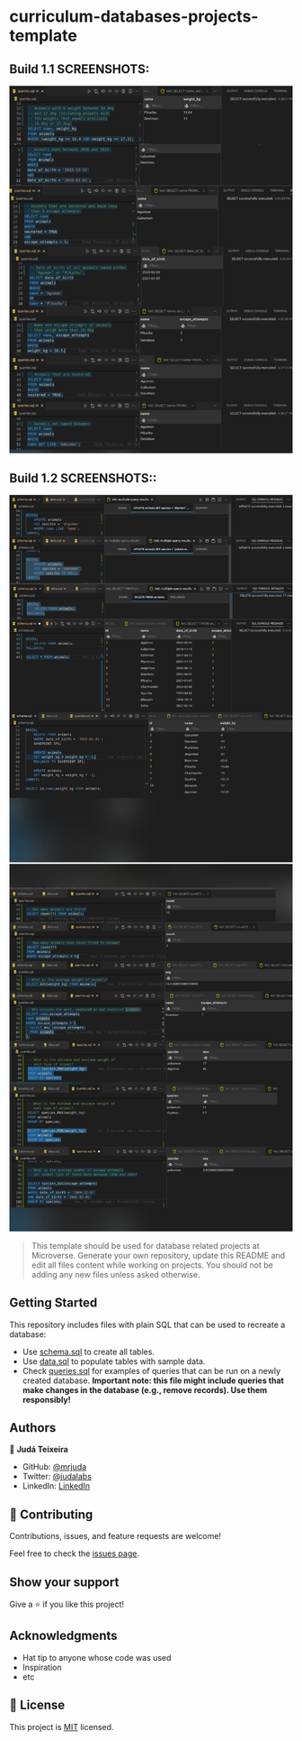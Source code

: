 # curriculum-databases-projects-template
## Build 1.1 SCREENSHOTS:
![Build 1.1 SCREENSHOTS:](VET-CLINIC-PRINTS-1.1.jpg)
## Build 1.2 SCREENSHOTS::
![Build 1.2 SCREENSHOTS part 1](VET-CLINIC-PRINTS-1.2-part-1.jpg)
![Build 1.2 SCREENSHOTS part 2](VET-CLINIC-PRINTS-1.2-part-2.jpg)

> This template should be used for database related projects at Microverse.
> Generate your own repository, update this README and edit all files content while working on projects. You should not be adding any new files unless asked otherwise.


## Getting Started

This repository includes files with plain SQL that can be used to recreate a database:

- Use [schema.sql](./schema.sql) to create all tables.
- Use [data.sql](./data.sql) to populate tables with sample data.
- Check [queries.sql](./queries.sql) for examples of queries that can be run on a newly created database. **Important note: this file might include queries that make changes in the database (e.g., remove records). Use them responsibly!**

## Authors

👤 **Judá Teixeira**

- GitHub: [@mrjuda](https://github.com/mrjuda)
- Twitter: [@judalabs](https://twitter.com/judalabs)
- LinkedIn: [LinkedIn](https://linkedin.com/in/judateixeira)

## 🤝 Contributing

Contributions, issues, and feature requests are welcome!

Feel free to check the [issues page](../../issues/).

## Show your support

Give a ⭐️ if you like this project!

## Acknowledgments

- Hat tip to anyone whose code was used
- Inspiration
- etc

## 📝 License

This project is [MIT](./MIT.md) licensed.
